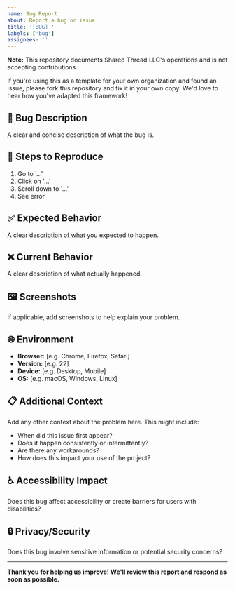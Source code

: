 ```yaml
---
name: Bug Report
about: Report a bug or issue
title: '[BUG] '
labels: ['bug']
assignees: ''
---
```


**Note:** This repository documents Shared Thread LLC's operations and is not accepting contributions. 

If you're using this as a template for your own organization and found an issue, please fork this repository and fix it in your own copy. We'd love to hear how you've adapted this framework!

## 🐛 Bug Description
A clear and concise description of what the bug is.

## 🔄 Steps to Reproduce
1. Go to '...'
2. Click on '...'
3. Scroll down to '...'
4. See error

## ✅ Expected Behavior
A clear description of what you expected to happen.

## ❌ Current Behavior
A clear description of what actually happened.

## 🖼️ Screenshots
If applicable, add screenshots to help explain your problem.

## 🌐 Environment
- **Browser:** [e.g. Chrome, Firefox, Safari]
- **Version:** [e.g. 22]
- **Device:** [e.g. Desktop, Mobile]
- **OS:** [e.g. macOS, Windows, Linux]

## 📋 Additional Context
Add any other context about the problem here. This might include:
- When did this issue first appear?
- Does it happen consistently or intermittently?
- Are there any workarounds?
- How does this impact your use of the project?

## ♿ Accessibility Impact
Does this bug affect accessibility or create barriers for users with disabilities?

## 🔒 Privacy/Security
Does this bug involve sensitive information or potential security concerns?

---

**Thank you for helping us improve! We'll review this report and respond as soon as possible.**